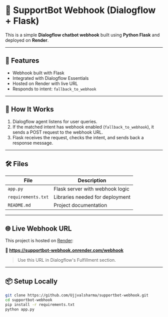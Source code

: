# 🤖 SupportBot Webhook (Dialogflow + Flask)

This is a simple **Dialogflow chatbot webhook** built using **Python Flask** and deployed on **Render**.

---

## 🚀 Features
- Webhook built with Flask
- Integrated with Dialogflow Essentials
- Hosted on Render with live URL
- Responds to intent: `fallback_to_webhook`

---

## 🧠 How It Works
1. Dialogflow agent listens for user queries.
2. If the matched intent has webhook enabled (`fallback_to_webhook`), it sends a POST request to the webhook URL.
3. Flask receives the request, checks the intent, and sends back a response message.

---

## 🛠️ Files

| File              | Description                          |
|-------------------|--------------------------------------|
| `app.py`          | Flask server with webhook logic      |
| `requirements.txt`| Libraries needed for deployment      |
| `README.md`       | Project documentation                |

---

## 🌐 Live Webhook URL
This project is hosted on [Render](https://render.com):

**🔗 https://supportbot-webhook.onrender.com/webhook**

> Use this URL in Dialogflow's Fulfillment section.

---

## 📦 Setup Locally

```bash
git clone https://github.com/Ujjvalsharma/supportbot-webhook.git
cd supportbot-webhook
pip install -r requirements.txt
python app.py
